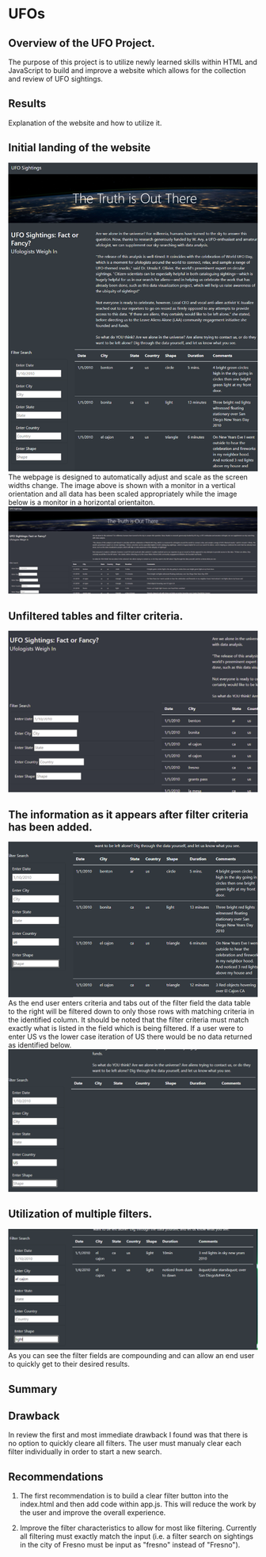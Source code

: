 # UFOs
## Overview of the UFO Project.
The purpose of this project is to utilize newly learned skills within HTML and JavaScript to build and improve a website which allows for the collection and review of UFO sightings. 

## Results
Explanation of the website and how to utilize it.
## Initial landing of the website
![Image1](/static/images/landing.png)
The webpage is designed to automatically adjust and scale as the screen widths change.  The image above is shown with a monitor in a vertical orientation and all data has been scaled appropriately while the image below is a monitor in a horizontal orientaiton.
![Image6](/static/images/landing_1.png)

## Unfiltered tables and filter criteria.
![Image2](/static/images/Search_1.png)

## The information as it appears after filter criteria has been added.
![Image3](/static/images/Search_5.png)
As the end user enters criteria and tabs out of the filter field the data table to the right will be filtered down to only those rows with matching criteria in the identified column.  It should be noted that the filter criteria must match exactly what is listed in the field which is being filtered.  If a user were
to enter US vs the lower case iteration of US there would be no data returned as identified below.
![Image4](/static/images/Search_4.png)

## Utilization of multiple filters.
![Image5](/static/images/Search_2.png)
As you can see the filter fields are compounding and can allow an end user to quickly get to their desired results.

## Summary

## Drawback
In review the first and most immediate drawback I found was that there is no option to quickly cleare all filters.  The user must manualy clear each filter individually in order to start a new search.

## Recommendations
1. The first recommendation is to build a clear filter button into the index.html and then add code within app.js.  This will reduce the work by the user and improve the overall experience.

2. Improve the filter characteristics to allow for most like filtering.  Currently all filtering must exactly match the input (i.e. a filter search on sightings in the city of Fresno must be input as "fresno" instead of "Fresno").

